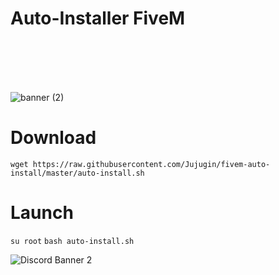 # Auto-Installer FiveM
                                                                                                                                                        
                                                                                                                                                        

![banner (2)](https://user-images.githubusercontent.com/57915436/120077946-39692780-c0ad-11eb-9f1b-9ae2daaeffa7.png)

# Download

```wget https://raw.githubusercontent.com/Jujugin/fivem-auto-install/master/auto-install.sh```

# Launch

```su root```
```bash auto-install.sh``` 






![Discord Banner 2](https://discordapp.com/api/guilds/848236715961352242/widget.png?style=banner2)

